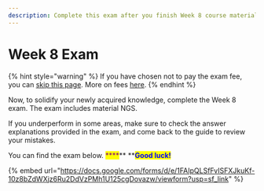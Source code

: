 ```yaml
---
description: Complete this exam after you finish Week 8 course material.
---
```


# Week 8 Exam

{% hint style="warning" %}
If you have chosen not to pay the exam fee, you can [skip this page](../syllabi.md). More on fees [here](https://abi.am/education/omicss-guide-2021/).
{% endhint %}

Now, to solidify your newly acquired knowledge, complete the Week 8 exam. The exam includes material NGS.

If you underperform in some areas, make sure to check the answer explanations provided in the exam, and come back to the guide to review your mistakes.&#x20;

You can find the exam below. <mark style="color:purple;">****</mark>** **<mark style="color:blue;">**Good luck!**</mark>

{% embed url="https://docs.google.com/forms/d/e/1FAIpQLSfFvISFXJkuKf-10z8bZdWXjz6Ru2DdVzPMh1U125cgDovazw/viewform?usp=sf_link" %}

